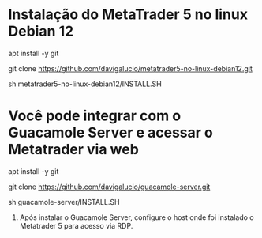 # Instalação do MetaTrader 5 no linux Debian 12

apt install -y git

git clone https://github.com/davigalucio/metatrader5-no-linux-debian12.git

sh metatrader5-no-linux-debian12/INSTALL.SH

# Você pode integrar com o Guacamole Server e acessar o Metatrader via web

apt install -y git

git clone https://github.com/davigalucio/guacamole-server.git

sh guacamole-server/INSTALL.SH

1. Após instalar o Guacamole Server, configure o host onde foi instalado o Metatrader 5 para acesso via RDP.
